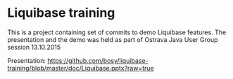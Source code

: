 # Liquibase training

This is a project containing set of commits to demo Liquibase features.
The presentation and the demo was held as part of Ostrava Java User Group session 13.10.2015 

Presentation: https://github.com/bosy/liquibase-training/blob/master/doc/Liquibase.pptx?raw=true
